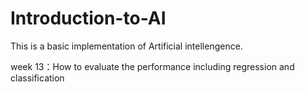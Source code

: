 # Introduction-to-AI

This is a basic implementation of Artificial intellengence.

week 13：How to evaluate the performance including regression and classification
